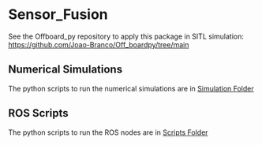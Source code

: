 # Sensor_Fusion
See the Offboard_py repository to apply this package in SITL simulation:
https://github.com/Joao-Branco/Off_boardpy/tree/main

## Numerical Simulations

The python scripts to run the numerical simulations are in [Simulation Folder](https://github.com/Joao-Branco/Off_boardpy/tree/main/scripts/Simulation)

## ROS Scripts

The python scripts to run the ROS nodes are in [Scripts Folder](https://github.com/Joao-Branco/Off_boardpy/tree/main/scripts)


